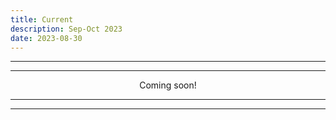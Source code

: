 ```yaml
---
title: Current 
description: Sep-Oct 2023
date: 2023-08-30
---
```


---
---

<div align="center">Coming soon!</div>

---
---
